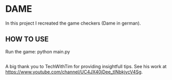 # DAME

In this project I recreated the game checkers (Dame in german).

## HOW TO USE

Run the game: python main.py

##

A big thank you to TechWithTim for providing insightfull tips. See his work at https://www.youtube.com/channel/UC4JX40jDee_tINbkjycV4Sg.
